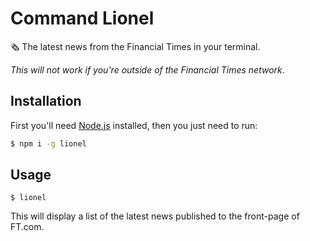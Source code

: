 # Command Lionel

🗞 The latest news from the Financial Times in your terminal.

_This will not work if you're outside of the Financial Times network_.

## Installation

First you'll need [Node.js](https://nodejs.org/en/) installed, then you just need to run:

```sh
$ npm i -g lionel
```

## Usage

```
$ lionel
```

This will display a list of the latest news published to the front-page of FT.com.
